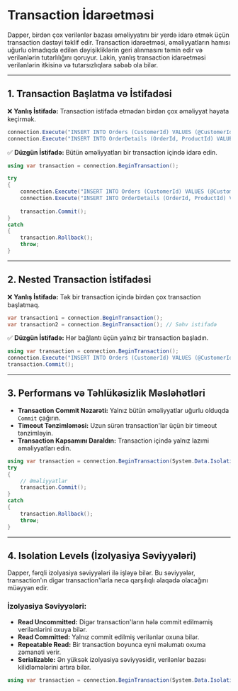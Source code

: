 # Transaction İdarəetməsi

Dapper, birdən çox verilənlər bazası əməliyyatını bir yerdə idarə etmək üçün transaction dəstəyi təklif edir. Transaction idarəetməsi, əməliyyatların hamısı uğurlu olmadıqda edilən dəyişikliklərin geri alınmasını təmin edir və verilənlərin tutarlılığını qoruyur. Lakin, yanlış transaction idarəetməsi verilənlərin itkisinə və tutarsızlıqlara səbəb ola bilər.

---

## 1. Transaction Başlatma və İstifadəsi

❌ **Yanlış İstifadə:** Transaction istifadə etmədən birdən çox əməliyyat həyata keçirmək.

```csharp
connection.Execute("INSERT INTO Orders (CustomerId) VALUES (@CustomerId)", new { CustomerId = 1 });
connection.Execute("INSERT INTO OrderDetails (OrderId, ProductId) VALUES (@OrderId, @ProductId)", new { OrderId = 1, ProductId = 1 });
```

✅ **Düzgün İstifadə:** Bütün əməliyyatları bir transaction içində idarə edin.

```csharp
using var transaction = connection.BeginTransaction();

try
{
    connection.Execute("INSERT INTO Orders (CustomerId) VALUES (@CustomerId)", new { CustomerId = 1 }, transaction);
    connection.Execute("INSERT INTO OrderDetails (OrderId, ProductId) VALUES (@OrderId, @ProductId)", new { OrderId = 1, ProductId = 1 }, transaction);
    
    transaction.Commit();
}
catch
{
    transaction.Rollback();
    throw;
}
```

---

## 2. Nested Transaction İstifadəsi

❌ **Yanlış İstifadə:** Tək bir transaction içində birdən çox transaction başlatmaq.

```csharp
var transaction1 = connection.BeginTransaction();
var transaction2 = connection.BeginTransaction(); // Səhv istifadə
```

✅ **Düzgün İstifadə:** Hər bağlantı üçün yalnız bir transaction başladın.

```csharp
using var transaction = connection.BeginTransaction();
connection.Execute("INSERT INTO Orders (CustomerId) VALUES (@CustomerId)", new { CustomerId = 1 }, transaction);
transaction.Commit();
```

---

## 3. Performans və Təhlükəsizlik Məsləhətləri

- **Transaction Commit Nəzarəti:** Yalnız bütün əməliyyatlar uğurlu olduqda `Commit` çağırın.
- **Timeout Tənzimləməsi:** Uzun sürən transaction'lar üçün bir timeout tənzimləyin.
- **Transaction Kapsamını Daraldın:** Transaction içində yalnız lazımi əməliyyatları edin.

```csharp
using var transaction = connection.BeginTransaction(System.Data.IsolationLevel.Serializable);
try
{
    // Əməliyyatlar
    transaction.Commit();
}
catch
{
    transaction.Rollback();
    throw;
}
```

---

## 4. Isolation Levels (İzolyasiya Səviyyələri)

Dapper, fərqli izolyasiya səviyyələri ilə işləyə bilər. Bu səviyyələr, transaction'ın digər transaction'larla necə qarşılıqlı əlaqədə olacağını müəyyən edir.

### İzolyasiya Səviyyələri:

- **Read Uncommitted:** Digər transaction'ların hələ commit edilməmiş verilənlərini oxuya bilər.
- **Read Committed:** Yalnız commit edilmiş verilənlər oxuna bilər.
- **Repeatable Read:** Bir transaction boyunca eyni məlumatı oxuma zəmanəti verir.
- **Serializable:** Ən yüksək izolyasiya səviyyəsidir, verilənlər bazası kilidləmələrini artıra bilər.

```csharp
using var transaction = connection.BeginTransaction(System.Data.IsolationLevel.RepeatableRead);
```
